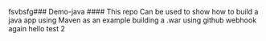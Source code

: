 fsvbsfg### Demo-java ####
This repo Can be used to show how to build a java app using Maven as an example building a .war using github webhook again hello test 2

